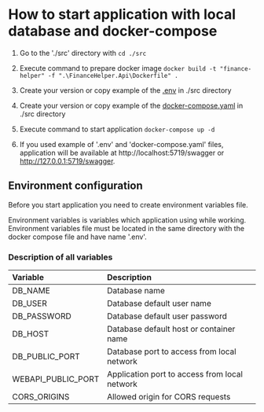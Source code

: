 # How to start application with local database and docker-compose

1. Go to the './src' directory with ``cd ./src``

2. Execute command to prepare docker image ``docker build -t "finance-helper" -f ".\FinanceHelper.Api\Dockerfile" .``

3. Create your version or copy example of the [.env](Docker%20examples%2F.env) in ./src directory

4. Create your version or copy example of the [docker-compose.yaml](Docker%20examples%2Fdocker-compose.yaml) in ./src directory

5. Execute command to start application ``docker-compose up -d``

6. If you used example of '.env' and 'docker-compose.yaml' files, application will be available at http://localhost:5719/swagger or http://127.0.0.1:5719/swagger.

<!--Environment-->
## Environment configuration

Before you start application you need to create environment variables file.

Environment variables is variables which application using while working. Environment variables file must be located in the same directory with the docker compose file and have name '.env'.

### Description of all variables

| Variable           | Description                                   |
|:-------------------|:----------------------------------------------|
| DB_NAME            | Database name                                 |
| DB_USER            | Database default user name                    |
| DB_PASSWORD        | Database default user password                |
| DB_HOST            | Database default host or container name       |
| DB_PUBLIC_PORT     | Database port to access from local network    |
| WEBAPI_PUBLIC_PORT | Application port to access from local network |
| CORS_ORIGINS       | Allowed origin for CORS requests              |
